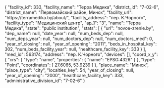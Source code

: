 {
    "facility_id": 333,
    "facility_name": "Терра Медика",
    "district_id": "7-02-6",
    "district_name": "Первомайский район, Минск",
    "facility_url": "https:\/\/terramedika.by\/about\/",
    "facility_address": "пер. К.Чорного",
    "facility_type": "Медицинский центр",
    "ap_1": "3",
    "name": "Терра Медика",
    "state": "public institution",
    "stats": [
        {
            "url": "novoe-zrenie.by",
            "dep_name": null,
            "date_year": null,
            "num_beds_dep": null,
            "num_deps_year": null,
            "num_doctors_dep": null,
            "num_doctors_med": 0,
            "year_of_closing": null,
            "year_of_opening": "2011",
            "beds_in_hospital_key": 302,
            "num_beds_facility_year": null,
            "healthcare_facility_key": 333
        }
    ],
    "med_id": 563174,
    "address": "пер. К.Чорного",
    "devices": [],
    "coord_x_y": {
        "crs": {
            "type": "name",
            "properties": {
                "name": "EPSG:4326"
            }
        },
        "type": "Point",
        "coordinates": [
            27.6065,
            53.9239
        ]
    },
    "place_name": "Минск",
    "place_type": "city",
    "localties_key": 54,
    "year_of_closing": null,
    "year_of_opening": "2000",
    "healthcare_facility_key": 333,
    "administrative_division_id": "7-02-6"
}